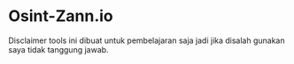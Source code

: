 # Osint-Zann.io
Disclaimer tools ini dibuat untuk pembelajaran saja jadi jika disalah gunakan saya tidak tanggung jawab. 
